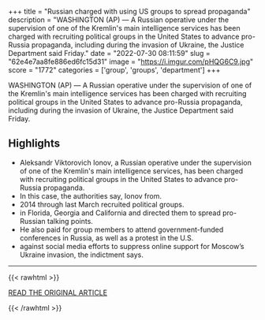 +++
title = "Russian charged with using US groups to spread propaganda"
description = "WASHINGTON (AP) — A Russian operative under the supervision of one of the Kremlin's main intelligence services has been charged with recruiting political groups in the United States to advance pro-Russia propaganda, including during the invasion of Ukraine,  the Justice Department said Friday."
date = "2022-07-30 08:11:59"
slug = "62e4e7aa8fe886ed6fc15d31"
image = "https://i.imgur.com/pHQG6C9.jpg"
score = "1772"
categories = ['group', 'groups', 'department']
+++

WASHINGTON (AP) — A Russian operative under the supervision of one of the Kremlin's main intelligence services has been charged with recruiting political groups in the United States to advance pro-Russia propaganda, including during the invasion of Ukraine,  the Justice Department said Friday.

## Highlights

- Aleksandr Viktorovich Ionov, a Russian operative under the supervision of one of the Kremlin's main intelligence services, has been charged with recruiting political groups in the United States to advance pro-Russia propaganda.
- In this case, the authorities say, Ionov from.
- 2014 through last March recruited political groups.
- in Florida, Georgia and California and directed them to spread pro-Russian talking points.
- He also paid for group members to attend government-funded conferences in Russia, as well as a protest in the U.S.
- against social media efforts to suppress online support for Moscow’s Ukraine invasion, the indictment says.

---

{{< rawhtml >}}
  <p class="article-category">
    <a target="_blank" href="https://apnews.com/article/russia-ukraine-united-states-government-and-politics-62e1ba5bb2f3c23b4e30bf9c582c5877">READ THE ORIGINAL ARTICLE</a>
  </p>
{{< /rawhtml >}}
